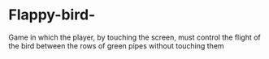 # Flappy-bird-
 Game in which the player, by touching the screen, must control the flight of the bird between the rows of green pipes without touching them
